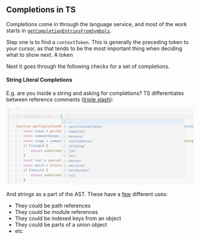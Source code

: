 ## Completions in TS

Completions come in through the language service, and most of the work starts in [`getCompletionEntriesFromSymbols`](https://github.com/Microsoft/TypeScript/blob/340f81035ff1d753e6a1f0fedc2323d169c86cc6/src/services/completions.ts#L305).

Step one is to find a `contextToken`. This is generally the preceding token to your cursor, as that tends to be the most important thing when deciding what to show next. A token

Next it goes through the following checks for a set of completions.

#### String Literal Completions

E.g. are you inside a string and asking for completions? TS differentiates between reference comments ([triple slash](https://www.typescriptlang.org/docs/handbook/triple-slash-directives.html)):

![./screenshots/threeslash-refs.png](./screenshots/threeslash-refs.png)

And strings as a part of the AST. These have a [few](https://github.com/Microsoft/TypeScript/blob/340f81035ff1d753e6a1f0fedc2323d169c86cc6/src/services/stringCompletions.ts#L103) different uses:

- They could be path references
- They could be module references
- They could be indexed keys from an object 
- They could be parts of a union object
- etc 

#### 
